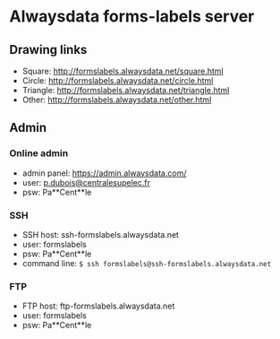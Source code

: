 # Alwaysdata forms-labels server

## Drawing links

- Square: http://formslabels.alwaysdata.net/square.html
- Circle: http://formslabels.alwaysdata.net/circle.html
- Triangle: http://formslabels.alwaysdata.net/triangle.html
- Other: http://formslabels.alwaysdata.net/other.html

## Admin

### Online admin

- admin panel: https://admin.alwaysdata.com/
- user: p.dubois@centralesupelec.fr
- psw: Pa\*\*Cent\*\*le

### SSH

- SSH host: ssh-formslabels.alwaysdata.net
- user: formslabels
- psw: Pa\*\*Cent\*\*le
- command line: `$ ssh formslabels@ssh-formslabels.alwaysdata.net`

### FTP

- FTP host: ftp-formslabels.alwaysdata.net
- user: formslabels
- psw: Pa\*\*Cent\*\*le
